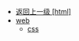 - [返回上一级 [html]](后端/Docker/nginx部署资料/html/)
- [web](后端/Docker/nginx部署资料/html/web/)
  - [css](后端/Docker/nginx部署资料/html/web/css/)
